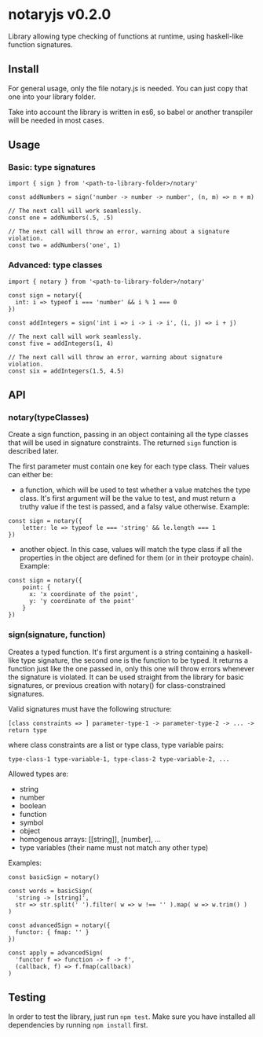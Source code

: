 # notaryjs v0.2.0

Library allowing type checking of functions at runtime, using haskell-like function signatures.

## Install

For general usage, only the file notary.js is needed. You can just copy that one into your library folder.

Take into account the library is written in es6, so babel or another transpiler will be needed in most cases.

## Usage

### Basic: type signatures
```
import { sign } from '<path-to-library-folder>/notary'

const addNumbers = sign('number -> number -> number', (n, m) => n + m)

// The next call will work seamlessly.
const one = addNumbers(.5, .5)

// The next call will throw an error, warning about a signature violation.
const two = addNumbers('one', 1)
```

### Advanced: type classes
```
import { notary } from '<path-to-library-folder>/notary'

const sign = notary({
  int: i => typeof i === 'number' && i % 1 === 0
})

const addIntegers = sign('int i => i -> i -> i', (i, j) => i + j)

// The next call will work seamlessly.
const five = addIntegers(1, 4)

// The next call will throw an error, warning about signature violation.
const six = addIntegers(1.5, 4.5)
```

## API

### notary(typeClasses)
Create a sign function, passing in an object containing all the type classes that will be used in signature constraints. The returned `sign` function is described later.

The first parameter must contain one key for each type class. Their values can either be:
* a function, which will be used to test whether a value matches the type class. It's first argument will be the value to test, and must return a truthy value if the test is passed, and a falsy value otherwise.
Example:
```
const sign = notary({
    letter: le => typeof le === 'string' && le.length === 1
})
```

* another object. In this case, values will match the type class if all the properties in the object are defined for them (or in their protoype chain).
Example:
```
const sign = notary({
    point: {
      x: 'x coordinate of the point',
      y: 'y coordinate of the point'
    }
})
```

### sign(signature, function)
Creates a typed function. It's first argument is a string containing a haskell-like type signature, the second one is the function to be typed. It returns a function just like the one passed in, only this one will throw errors whenever the signature is violated. It can be used straight from the library for basic signatures, or previous creation with notary() for class-constrained signatures.

Valid signatures must have the following structure:
```
[class constraints => ] parameter-type-1 -> parameter-type-2 -> ... -> return type
```
where class constraints are a list or type class, type variable pairs:
```
type-class-1 type-variable-1, type-class-2 type-variable-2, ...
```
Allowed types are:
* string
* number
* boolean
* function
* symbol
* object
* homogenous arrays: [[string]], [number], ...
* type variables (their name must not match any other type)

Examples:
```
const basicSign = notary()

const words = basicSign(
  'string -> [string]',
  str => str.split(' ').filter( w => w !== '' ).map( w => w.trim() )
)

const advancedSign = notary({
  functor: { fmap: '' }
})

const apply = advancedSign(
  'functor f => function -> f -> f',
  (callback, f) => f.fmap(callback)
)
```

## Testing

In order to test the library, just run `npm test`. Make sure you have installed all dependencies by running `npm install` first.
